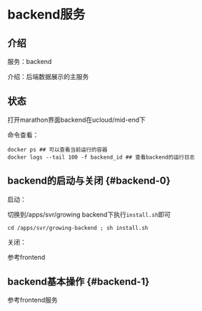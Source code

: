 # backend服务

## 介绍

服务：backend

介绍：后端数据展示的主服务

## 状态

打开marathon界面backend在ucloud/mid-end下

命令查看：

```text
docker ps ## 可以查看当前运行的容器
docker logs --tail 100 -f backend_id ## 查看backend的运行日志
```

## backend的启动与关闭 {#backend-0}

启动：

切换到/apps/svr/growing backend下执行`install.sh`即可

```text
cd /apps/svr/growing-backend ; sh install.sh
```

关闭：

参考frontend

## backend基本操作 {#backend-1}

参考frontend服务


